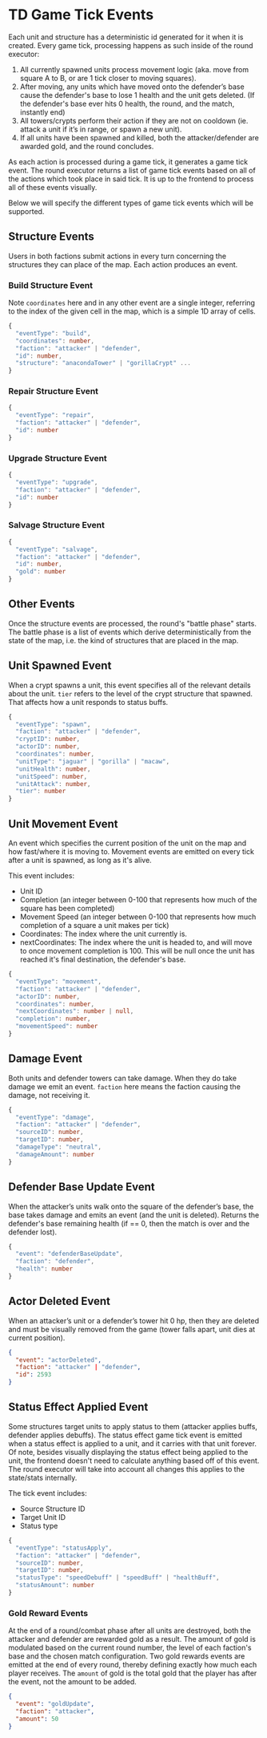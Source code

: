 # TD Game Tick Events

Each unit and structure has a deterministic id generated for it when it is created. Every game tick, processing happens as such inside of the round executor:

1. All currently spawned units process movement logic (aka. move from square A to B, or are 1 tick closer to moving squares).
2. After moving, any units which have moved onto the defender’s base cause the defender's base to lose 1 health and the unit gets deleted. (If the defender's base ever hits 0 health, the round, and the match, instantly end)
3. All towers/crypts perform their action if they are not on cooldown (ie. attack a unit if it’s in range, or spawn a new unit).
4. If all units have been spawned and killed, both the attacker/defender are awarded gold, and the round concludes.

As each action is processed during a game tick, it generates a game tick event. The round executor returns a list of game tick events based on all of the actions which took place in said tick. It is up to the frontend to process all of these events visually.

Below we will specify the different types of game tick events which will be supported.

## Structure Events

Users in both factions submit actions in every turn concerning the structures they can place of the map. Each action produces an event.

### Build Structure Event

Note `coordinates` here and in any other event are a single integer, referring to the index of the given cell in the map, which is a simple 1D array of cells.

```ts
{
  "eventType": "build",
  "coordinates": number,
  "faction": "attacker" | "defender",
  "id": number,
  "structure": "anacondaTower" | "gorillaCrypt" ...
}
```

### Repair Structure Event

```ts
{
  "eventType": "repair",
  "faction": "attacker" | "defender",
  "id": number
}
```

### Upgrade Structure Event

```ts
{
  "eventType": "upgrade",
  "faction": "attacker" | "defender",
  "id": number
}
```

### Salvage Structure Event

```ts
{
  "eventType": "salvage",
  "faction": "attacker" | "defender",
  "id": number,
  "gold": number
}
```

## Other Events

Once the structure events are processed, the round's "battle phase" starts. The battle phase is a list of events which derive deterministically from the state of the map, i.e. the kind of structures that are placed in the map.

## Unit Spawned Event

When a crypt spawns a unit, this event specifies all of the relevant details about the unit.
`tier` refers to the level of the crypt structure that spawned. That affects how a unit responds to status buffs.

```ts
{
  "eventType": "spawn",
  "faction": "attacker" | "defender",
  "cryptID": number,
  "actorID": number,
  "coordinates": number,
  "unitType": "jaguar" | "gorilla" | "macaw",
  "unitHealth": number,
  "unitSpeed": number,
  "unitAttack": number,
  "tier": number
}
```

## Unit Movement Event

An event which specifies the current position of the unit on the map and how fast/where it is moving to. Movement events are emitted on every tick after a unit is spawned, as long as it's alive.

This event includes:

- Unit ID
- Completion (an integer between 0-100 that represents how much of the square has been completed)
- Movement Speed (an integer between 0-100 that represents how much completion of a square a unit makes per tick)
- Coordinates: The index where the unit currently is.
- nextCoordinates: The index where the unit is headed to, and will move to once movement completion is 100. This will be null once the unit has reached it's final destination, the defender's base.

```ts
{
  "eventType": "movement",
  "faction": "attacker" | "defender",
  "actorID": number,
  "coordinates": number,
  "nextCoordinates": number | null,
  "completion": number,
  "movementSpeed": number
}
```

## Damage Event

Both units and defender towers can take damage. When they do take damage we emit an event.
`faction` here means the faction causing the damage, not receiving it.

```ts
{
  "eventType": "damage",
  "faction": "attacker" | "defender",
  "sourceID": number,
  "targetID": number,
  "damageType": "neutral",
  "damageAmount": number
}
```

## Defender Base Update Event

When the attacker’s units walk onto the square of the defender’s base, the base takes damage and emits an event (and the unit is deleted).
Returns the defender's base remaining health (if == 0, then the match is over and the defender lost).

```ts
{
  "event": "defenderBaseUpdate",
  "faction": "defender",
  "health": number
}
```

## Actor Deleted Event

When an attacker’s unit or a defender’s tower hit 0 hp, then they are deleted and must be visually removed from the game (tower falls apart, unit dies at current position).

```json
{
  "event": "actorDeleted",
  "faction": "attacker" | "defender",
  "id": 2593
}
```

## Status Effect Applied Event

Some structures target units to apply status to them (attacker applies buffs, defender applies debuffs). The status effect game tick event is emitted when a status effect is applied to a unit, and it carries with that unit forever. Of note, besides visually displaying the status effect being applied to the unit, the frontend doesn't need to calculate anything based off of this event. The round executor will take into account all changes this applies to the state/stats internally.

The tick event includes:

- Source Structure ID
- Target Unit ID
- Status type

```ts
{
  "eventType": "statusApply",
  "faction": "attacker" | "defender",
  "sourceID": number,
  "targetID": number,
  "statusType": "speedDebuff" | "speedBuff" | "healthBuff",
  "statusAmount": number
}
```

### Gold Reward Events

At the end of a round/combat phase after all units are destroyed, both the attacker and defender are rewarded gold as a result. The amount of gold is modulated based on the current round number, the level of each faction's base and the chosen match configuration. Two gold rewards events are emitted at the end of every round, thereby defining exactly how much each player receives. The `amount` of gold is the total gold that the player has after the event, not the amount to be added.

```json
{
  "event": "goldUpdate",
  "faction": "attacker",
  "amount": 50
}
```
